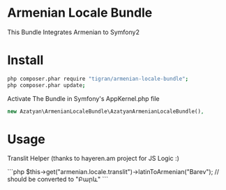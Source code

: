 Armenian Locale Bundle
====================

This Bundle Integrates Armenian to Symfony2

Install
=======
```bash
php composer.phar require "tigran/armenian-locale-bundle";
php composer.phar update;
```

Activate The Bundle in Symfony's  AppKernel.php file
```php
new Azatyan\ArmenianLocaleBundle\AzatyanArmenianLocaleBundle(),
```

Usage
=============
<p>Translit Helper (thanks to hayeren.am project for JS Logic :) </p>
```php
$this->get("armenian.locale.translit")->latinToArmenian("Barev");  // should be converted to "Բարև"
```
